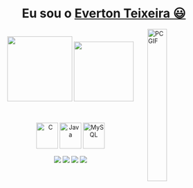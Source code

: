 <div>
  
  <h1 align="center">
    Eu sou o 
    <a href="https://www.linkedin.com/in/everton-teixeira-193325215";>Everton Teixeira 😃️</a>
  </h1>
  
</div>
 <img align="right" alt="PC GIF" src="https://media.giphy.com/media/XHAv3GveJMXMXSumkO/giphy.gif" width = "30%" />
<br>
<div align="center">
    <img height="150em" src="https://github-readme-stats.vercel.app/api?username=EvertonTeix&show_icons=true&theme=chartreuse-dark&include_all_commits=true&count_private=true"/>
  <img height="138em" src="https://github-readme-stats.vercel.app/api/top-langs/?username=EvertonTeix&layout=compact&langs_count=7&theme=chartreuse-dark"/>
</div>

##

<div align="center" valign="top"><br>
  <img align="center" alt="C" height="60" width="50" src="https://cdn.jsdelivr.net/gh/devicons/devicon/icons/c/c-original.svg">
  <img align="center" alt="Java" height="60" width="50" src="https://cdn.jsdelivr.net/gh/devicons/devicon/icons/java/java-original-wordmark.svg">
  <img align="center" alt="MySQL" height="60" width="50" src="https://cdn.jsdelivr.net/gh/devicons/devicon/icons/mysql/mysql-original.svg">
 
</div><br>

<div align="center">
  <a href="https://www.instagram.com/tei.eet/" target="_blank"><img src="https://img.shields.io/badge/-Instagram-%23E4405F?style=for-the-badge&logo=instagram&logoColor=white" target="_blank"></a>
  <a href="https://www.linkedin.com/in/everton-teixeira-193325215" target="_blank"><img src="https://img.shields.io/badge/-LinkedIn-%230077B5?style=for-the-badge&logo=linkedin&logoColor=white" target="_blank"></a> 
  <a href="mailto:evertonteixe99@alu.ufc.br"><img src="https://img.shields.io/badge/-Gmail-%23333?style=for-the-badge&logo=gmail&logoColor=white" target="_blank"></a>
  <a href="https://github.com/EvertonTeix"><img src="https://img.shields.io/badge/GitHub-100000?style=for-the-badge&logo=github&logoColor=white"></a>
  
  
